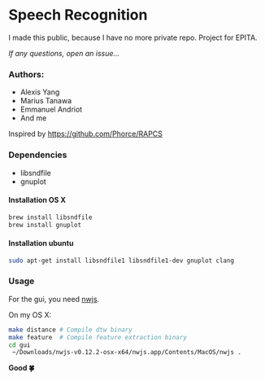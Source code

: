 Speech Recognition
==================

I made this public, because I have no more private repo.
Project for EPITA.

*If any questions, open an issue...*

### Authors:

- Alexis Yang
- Marius Tanawa
- Emmanuel Andriot
- And me

Inspired by https://github.com/Phorce/RAPCS

### Dependencies

- libsndfile
- gnuplot

#### Installation OS X

```bash
brew install libsndfile
brew install gnuplot
```

#### Installation ubuntu
```bash
sudo apt-get install libsndfile1 libsndfile1-dev gnuplot clang
```

### Usage

For the gui, you need [nwjs](https://github.com/nwjs/nw.js/).

On my OS X:

```bash
make distance # Compile dtw binary
make feature  # Compile feature extraction binary
cd gui
 ~/Downloads/nwjs-v0.12.2-osx-x64/nwjs.app/Contents/MacOS/nwjs .
```

**Good :four_leaf_clover:**
